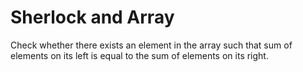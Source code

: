 # Sherlock and Array
Check whether there exists an element in the array such that sum of elements on its left is equal to the sum of elements on its right. 